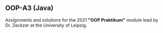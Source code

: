 ## OOP-A3 (Java)
Assignments and solutions for the 2021 **"OOP Praktikum"** module lead by Dr. Zeckzer at the University of Leipzig.
